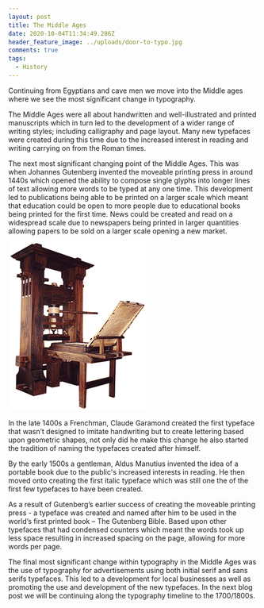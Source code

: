 ```yaml
---
layout: post
title: The Middle Ages
date: 2020-10-04T11:34:49.286Z
header_feature_image: ../uploads/door-to-typo.jpg
comments: true
tags:
  - History
---
```

Continuing from Egyptians and cave men we move into the Middle ages where we see the most significant change in typography.

The Middle Ages were all about handwritten and well-illustrated and printed manuscripts which in turn led to the development of a wider range of writing styles; including calligraphy and page layout. Many new typefaces were created during this time due to the increased interest in reading and writing carrying on from the Roman times.

The next most significant changing point of the Middle Ages. This was when Johannes Gutenberg invented the moveable printing press in around 1440s which opened the ability to compose single glyphs into longer lines of text allowing more words to be typed at any one time. This development led to publications being able to be printed on a larger scale which meant that education could be open to more people due to educational books being printed for the first time. News could be created and read on a widespread scale due to newspapers being printed in larger quantities allowing papers to be sold on a larger scale opening a new market.

![](../uploads/brian-thomas-gutenberg-press-photo.gif "Example of Gutenburgs printing press")

In the late 1400s a Frenchman, Claude Garamond created the first typeface that wasn’t designed to imitate handwriting but to create lettering based upon geometric shapes, not only did he make this change he also started the tradition of naming the typefaces created after himself.

By the early 1500s a gentleman, Aldus Manutius invented the idea of a portable book due to the public's increased interests in reading. He then moved onto creating the first italic typeface which was still one the of the first few typefaces to have been created.

As a result of Gutenberg’s earlier success of creating the moveable printing press - a typeface was created and named after him to be used in the world’s first printed book – The Gutenberg Bible. Based upon other typefaces that had condensed counters which meant the words took up less space resulting in increased spacing on the page, allowing for more words per page.

The final most significant change within typography in the Middle Ages was the use of typography for advertisements using both initial serif and sans serifs typefaces. This led to a development for local businesses as well as promoting the use and development of the new typefaces. In the next blog post we will be continuing along the typography timeline to the 1700/1800s.